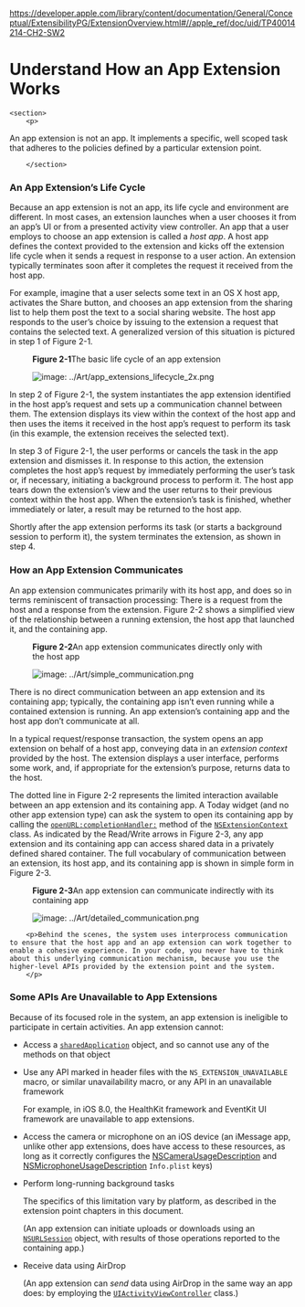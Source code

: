 <a href="https://developer.apple.com/library/content/documentation/General/Conceptual/ExtensibilityPG/ExtensionOverview.html#//apple_ref/doc/uid/TP40014214-CH2-SW2">https://developer.apple.com/library/content/documentation/General/Conceptual/ExtensibilityPG/ExtensionOverview.html#//apple_ref/doc/uid/TP40014214-CH2-SW2</a><div id="articleHeader"><h1>Understand How an App Extension Works</h1></div>


  
  	<section>
  		<p>
  An app extension is not an app. It implements a specific, well scoped task that adheres to the policies defined by a particular extension point.
</p>

		</section> 


  <section>
  
  <h3>An App Extension’s Life Cycle</h3>
  <p>
  Because an app extension is not an app, its life cycle and environment are different. In most cases, an extension launches when a user chooses it from an app’s UI or from a presented activity view controller. An app that a user employs to choose an app extension is called a <em>host app</em>. A host app defines the context provided to the extension and kicks off the extension life cycle when it sends a request in response to a user action. An extension typically terminates soon after it completes the request it received from the host app.
</p><p>
  For example, imagine that a user selects some text in an OS X host app, activates the Share button, and chooses an app extension from the sharing list to help them post the text to a social sharing website. The host app responds to the user’s choice by issuing to the extension a request that contains the selected text. A generalized version of this situation is pictured in step 1 of Figure 2-1.
</p><figure>
  
  <strong>Figure 2-1</strong>The basic life cycle of an app extension
  <div class="readableLargeImageContainer"><img src="Art/app_extensions_lifecycle_2x.png"   alt="image: ../Art/app_extensions_lifecycle_2x.png" /></div>
</figure><p>
  In step 2 of Figure 2-1, the system instantiates the app extension identified in the host app’s request and sets up a communication channel between them. The extension displays its view within the context of the host app and then uses the items it received in the host app’s request to perform its task (in this example, the extension receives the selected text).
</p><p>
  In step 3 of Figure 2-1, the user performs or cancels the task in the app extension and dismisses it. In response to this action, the extension completes the host app’s request by immediately performing the user’s task or, if necessary, initiating a background process to perform it. The host app tears down the extension’s view and the user returns to their previous context within the host app. When the extension’s task is finished, whether immediately or later, a result may be returned to the host app. 
</p><p>
  Shortly after the app extension performs its task (or starts a background session to perform it), the system terminates the extension, as shown in step 4.
</p>
  
</section>
<section>
  
  <h3>How an App Extension Communicates</h3>
  <p>
  An app extension communicates primarily with its host app, and does so in terms reminiscent of transaction processing: There is a request from the host and a response from the extension. Figure 2-2 shows a simplified view of the relationship between a running extension, the host app that launched it, and the containing app.
</p><figure>
  
  <strong>Figure 2-2</strong>An app extension communicates directly only with the host app
  <div class="readableLargeImageContainer"><img src="Art/simple_communication_2x.png"   alt="image: ../Art/simple_communication.png" /></div>
</figure><p>
  There is no direct communication between an app extension and its containing app; typically, the containing app isn’t even running while a contained extension is running. An app extension’s containing app and the host app don’t communicate at all.
</p><p>
  In a typical request/response transaction, the system opens an app extension on behalf of a host app, conveying data in an <em>extension context</em> provided by the host. The extension displays a user interface, performs some work, and, if appropriate for the extension’s purpose, returns data to the host.
</p><p>
  The dotted line in Figure 2-2 represents the limited interaction available between an app extension and its containing app. A Today widget (and no other app extension type) can ask the system to open its containing app by calling the <code><a href="https://developer.apple.com/documentation/foundation/nsextensioncontext/1416791-openurl" target="_blank">openURL:completionHandler:</a></code> method of the <code><a href="https://developer.apple.com/documentation/foundation/nsextensioncontext" target="_blank">NSExtensionContext</a></code> class.   As indicated by the Read/Write arrows in Figure 2-3, any app extension and its containing app can access shared data in a privately defined shared container. The full vocabulary of communication between an extension, its host app, and its containing app is shown in simple form in Figure 2-3.
</p><figure>
  
  <strong>Figure 2-3</strong>An app extension can communicate indirectly with its containing app
  <div class="readableLargeImageContainer"><img src="Art/detailed_communication_2x.png"   alt="image: ../Art/detailed_communication.png" /></div>
</figure><div>
  
  <aside>
    
    	<p>Behind the scenes, the system uses interprocess communication to ensure that the host app and an app extension can work together to enable a cohesive experience. In your code, you never have to think about this underlying communication mechanism, because you use the higher-level APIs provided by the extension point and the system.
    	</p>
    
  </aside>
</div>
  
</section>
<section>
  
  <h3>Some APIs Are Unavailable to App Extensions</h3>
  <p>
  Because of its focused role in the system, an app extension is ineligible to participate in certain activities. An app extension cannot:
</p><ul>
  <li><p>
  Access a <code><a href="https://developer.apple.com/documentation/uikit/uiapplication/1622975-shared" target="_blank">sharedApplication</a></code> object, and so cannot use any of the methods on that object
</p>
</li><li><p>
  Use any API marked in header files with the <code>NS_EXTENSION_UNAVAILABLE</code> macro, or similar unavailability macro, or any API in an unavailable framework
</p>
<p>
  For example, in iOS 8.0, the HealthKit framework and EventKit UI framework are unavailable to app extensions.
</p>
</li><li><p>
  Access the camera or microphone on an iOS device (an iMessage app, unlike other app extensions, does have access to these resources, as long as it correctly configures the <a href="../../Reference/InfoPlistKeyReference/Articles/CocoaKeys.html#//apple_ref/doc/uid/TP40009251-SW24" target="_blank">NSCameraUsageDescription</a> and <a href="../../Reference/InfoPlistKeyReference/Articles/CocoaKeys.html#//apple_ref/doc/uid/TP40009251-SW25" target="_blank">NSMicrophoneUsageDescription</a> <code>Info.plist</code> keys)
</p>
</li><li><p>
  Perform long-running background tasks
</p>
<p>
  The specifics of this limitation vary by platform, as described in the extension point chapters in this document.
</p>
<p>
  (An app extension can initiate uploads or downloads using an <code><a href="https://developer.apple.com/documentation/foundation/nsurlsession" target="_blank">NSURLSession</a></code> object, with results of those operations reported to the containing app.)
</p>
</li><li><p>
  Receive data using AirDrop
</p>
<p>
  (An app extension can <em>send</em> data using AirDrop in the same way an app does: by employing the <code><a href="https://developer.apple.com/documentation/uikit/uiactivityviewcontroller" target="_blank">UIActivityViewController</a></code> class.)
</p>
</li>
</ul>
  
</section>

  	
 	
